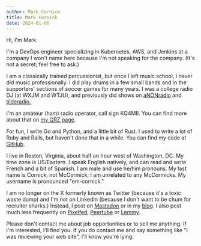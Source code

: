 ```yaml
---
author: Mark Cornick
title: Mark Cornick
date: 2024-01-06
---
```

Hi, I'm Mark.

I'm a DevOps engineer specializing in Kubernetes, AWS, and Jenkins at a company I won't name here because I'm not speaking for the company.  (It's not a secret; feel free to ask.)

I am a classically trained percussionist, but once I left music school, I never did music professionally. I did play drums in a few small bands and in the supporters' sections of soccer games for many years. I was a college radio DJ (at WXJM and WTJU), and previously did shows on [aNONradio](https://anonradio.net/) and [tilderadio.](https://tilderadio.org/)

I'm an amateur (ham) radio operator, call sign KQ4MII. You can find more about that on [my QRZ page](https://www.qrz.com/db/KQ4MII).

For fun, I write Go and Python, and a little bit of Rust. I used to write a lot of Ruby and Rails, but haven't done that in a while. You can find my code at [GitHub](https://github.com/mcornick).

I live in Reston, Virginia, about half an hour west of Washington, DC. My time zone is US/Eastern. I speak English natively, and can read and write French and a bit of Spanish. I am male and use he/him pronouns. My last name is Cornick, not McCormick; I am unrelated to any McCormicks. My username is pronounced "em-cornick."

I am no longer on the X formerly known as Twitter (because it's a toxic waste dump) and I'm not on LinkedIn (because I don't want to be chum for recruiter sharks.) Instead, I post on [Mastodon](https://social.sdf.org/@mcornick) or in my [blog](posts/).  I also post much less frequently on [Pixelfed](https://pixelfed.sdf.org/@mcornick), [Peertube](https://toobnix.org/a/mcornick) or [Lemmy](https://lemmy.sdf.org/u/mcornick).

Please don't contact me about job opportunities or to sell me anything. If I'm interested, I'll find you. If you do contact me and say something like "I was reviewing your web site", I'll know you're lying.
